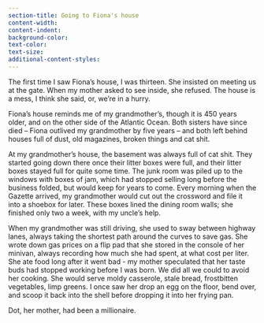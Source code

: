 ```yaml
---
section-title: Going to Fiona's house
content-width:
content-indent:
background-color:
text-color:
text-size:
additional-content-styles:
---
```


The first time I saw Fiona’s house, I was thirteen. She insisted on meeting us at the gate. When my mother asked to see inside, she refused. The house is a mess, I think she said, or, we’re in a hurry.  

Fiona’s house reminds me of my grandmother’s, though it is 450 years older, and on the other side of the Atlantic Ocean. Both sisters have since died – Fiona outlived my grandmother by five years – and both left behind houses full of dust, old magazines, broken things and cat shit.  

At my grandmother’s house, the basement was always full of cat shit. They started going down there once their litter boxes were full, and their litter boxes stayed full for quite some time. The junk room was piled up to the windows with boxes of jam, which had stopped selling long before the business folded, but would keep for years to come. Every morning when the Gazette arrived, my grandmother would cut out the crossword and file it into a shoebox for later. These boxes lined the dining room walls; she finished only two a week, with my uncle’s help.  

When my grandmother was still driving, she used to sway between highway lanes, always taking the shortest path around the curves to save gas. She wrote down gas prices on a flip pad that she stored in the console of her minivan, always recording how much she had spent, at what cost per liter. She ate food long after it went bad \- my mother speculated that her taste buds had stopped working before I was born. We did all we could to avoid her cooking. She would serve moldy casserole, stale bread, frostbitten vegetables, limp greens. I once saw her drop an egg on the floor, bend over, and scoop it back into the shell before dropping it into her frying pan. 

Dot, her mother, had been a millionaire.  

